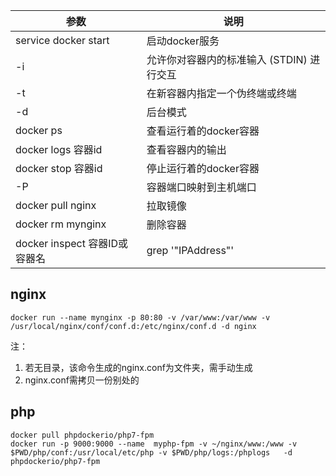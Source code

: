 
|   参数  | 说明    |
| --- | --- |
|service docker start|启动docker服务|
|  -i |  允许你对容器内的标准输入 (STDIN) 进行交互    |
|  -t |  在新容器内指定一个伪终端或终端    |
| -d| 后台模式|
| docker ps| 查看运行着的docker容器|
| docker logs 容器id | 查看容器内的输出|
| docker stop 容器id | 停止运行着的docker容器 | 
| -P | 容器端口映射到主机端口 |
| docker pull nginx | 拉取镜像|
|docker rm mynginx| 删除容器|
|docker inspect 容器ID或容器名 |grep '"IPAddress"'|查看容器ip|

## nginx
```
docker run --name mynginx -p 80:80 -v /var/www:/var/www -v /usr/local/nginx/conf/conf.d:/etc/nginx/conf.d -d nginx
```
注：
1. 若无目录，该命令生成的nginx.conf为文件夹，需手动生成
2. nginx.conf需拷贝一份别处的
## php
```
docker pull phpdockerio/php7-fpm
docker run -p 9000:9000 --name  myphp-fpm -v ~/nginx/www:/www -v $PWD/php/conf:/usr/local/etc/php -v $PWD/php/logs:/phplogs   -d phpdockerio/php7-fpm
```

